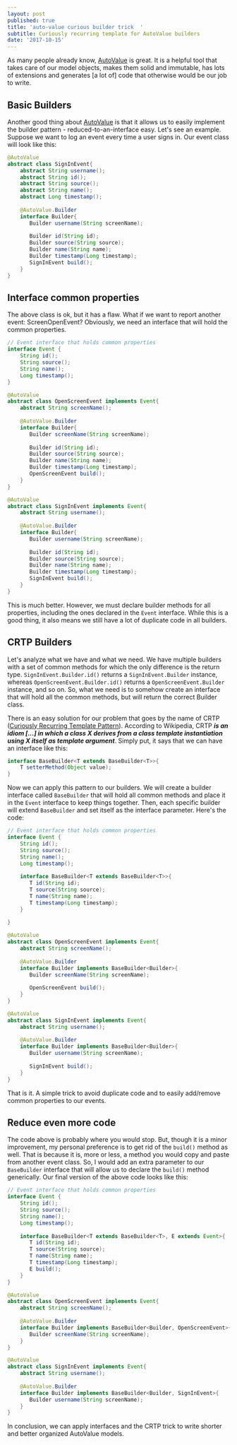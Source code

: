 ```yaml
---
layout: post
published: true
title: 'auto-value curious builder trick  '
subtitle: Curiously recurring template for AutoValue builders
date: '2017-10-15'
---
```


As many people already know, [AutoValue](https://github.com/google/auto/blob/master/value/userguide/index.md) is great. It is a helpful tool that takes care of our model objects, makes them solid and immutable, has lots of extensions and generates \[a lot of\] code that otherwise would be our job to write. 

## Basic Builders 
Another good thing about [AutoValue](https://github.com/google/auto/blob/master/value/userguide/index.md) is that it allows us to easily implement the builder pattern -  reduced-to-an-interface easy.  Let's see an example. Suppose we want to log an event every time a user signs in. Our event class will look like this:

```java
@AutoValue
abstract class SignInEvent{
    abstract String username();
    abstract String id();
    abstract String source();
    abstract String name();
    abstract Long timestamp();
    
    @AutoValue.Builder
    interface Builder{
       Builder username(String screenName);
                      
       Builder id(String id);
       Builder source(String source);
       Builder name(String name);
       Builder timestamp(Long timestamp);
       SignInEvent build();
    }
}
```

## Interface common properties

The above class is ok, but it has a flaw. What if we want to report another event: ScreenOpenEvent? Obviously, we need an interface that will hold the common properties.

```java
// Event interface that holds common properties
interface Event {
    String id();
    String source();
    String name();
    Long timestamp();
}

@AutoValue
abstract class OpenScreenEvent implements Event{
    abstract String screenName();
    
    @AutoValue.Builder
    interface Builder{
       Builder screenName(String screenName);
                      
       Builder id(String id);
       Builder source(String source);
       Builder name(String name);
       Builder timestamp(Long timestamp);
       OpenScreenEvent build();
    }
}

@AutoValue
abstract class SignInEvent implements Event{
    abstract String username();
    
    @AutoValue.Builder
    interface Builder{
       Builder username(String screenName);
                      
       Builder id(String id);
       Builder source(String source);
       Builder name(String name);
       Builder timestamp(Long timestamp);
       SignInEvent build();
    }
}
```

This is much better. However, we must declare builder methods for all properties, including the ones declared in the ```Event``` interface. While this is a good thing, it also means we still have a lot of duplicate code in all builders.

## CRTP Builders

Let's analyze what we have and what we need. We have multiple builders with a set of common methods for which the only difference is the return type. ```SignInEvent.Builder.id()``` returns a ```SignInEvent.Builder``` instance, whereas ```OpenScreenEvent.Builder.id()``` returns a ```OpenScreenEvent.Builder``` instance, and so on. So, what we need is to somehow create an interface that will hold all the common methods, but will return the correct Builder class.

There is an easy solution for our problem that goes by the name of CRTP ([Curiously Recurring Template Pattern](https://en.wikipedia.org/wiki/Curiously_recurring_template_pattern)). According to Wikipedia, CRTP ***is an idiom \[...\] in which a class X derives from a class template instantiation using X itself as template argument***. Simply put, it says that we can have an interface like this:

```java
interface BaseBuilder<T extends BaseBuilder<T>>{
    T setterMethod(Object value);
}
```

Now we can apply this pattern to our builders. We will create a builder interface called ```BaseBuilder``` that will hold all common methods and place it in the ```Event``` interface to keep things together. Then, each specific builder will extend ```BaseBuilder``` and set itself as the interface parameter. Here's the code:

```java
// Event interface that holds common properties
interface Event {
    String id();
    String source();
    String name();
    Long timestamp();
    
    interface BaseBuilder<T extends BaseBuilder<T>>{
       T id(String id);
       T source(String source);
       T name(String name);
       T timestamp(Long timestamp);
    }
            
}

@AutoValue
abstract class OpenScreenEvent implements Event{
    abstract String screenName();
    
    @AutoValue.Builder
    interface Builder implements BaseBuilder<Builder>{
       Builder screenName(String screenName);
                     
       OpenScreenEvent build();
    }
}

@AutoValue
abstract class SignInEvent implements Event{
    abstract String username();
    
    @AutoValue.Builder
    interface Builder implements BaseBuilder<Builder>{
       Builder username(String screenName);
                      
       SignInEvent build();
    }
}
```

That is it. A simple trick to avoid duplicate code and to easily add/remove common properties to our events.

## Reduce even more code

The code above is probably where you would stop. But, though it is a minor improvement, my personal preference is to get rid of the ```build()``` method as well. That is because it is, more or less, a method you would copy and paste from another event class. So, I would add an extra parameter to our ```BaseBuilder``` interface that will allow us to declare the ```build()``` method generically. Our final version of the above code looks like this:


```java
// Event interface that holds common properties
interface Event {
    String id();
    String source();
    String name();
    Long timestamp();
    
    interface BaseBuilder<T extends BaseBuilder<T>, E extends Event>{
       T id(String id);
       T source(String source);
       T name(String name);
       T timestamp(Long timestamp);
       E build();
    }        
}

@AutoValue
abstract class OpenScreenEvent implements Event{
    abstract String screenName();
    
    @AutoValue.Builder
    interface Builder implements BaseBuilder<Builder, OpenScreenEvent>{
       Builder screenName(String screenName);
    }
}

@AutoValue
abstract class SignInEvent implements Event{
    abstract String username();
    
    @AutoValue.Builder
    interface Builder implements BaseBuilder<Builder, SignInEvent>{
       Builder username(String screenName);
    }
}
```

In conclusion, we can apply interfaces and the CRTP trick to write shorter and better organized AutoValue models.
